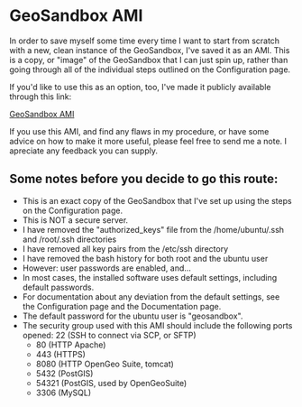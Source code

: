 GeoSandbox AMI 
===============

In order to save myself some time every time I want to start from scratch with a new, clean instance of the GeoSandbox, I've saved it as an AMI. This is a copy, or "image" of the GeoSandbox that I can just spin up, rather than going through all of the individual steps outlined on the Configuration page.

If you'd like to use this as an option, too, I've made it publicly available through this link:

[GeoSandbox AMI](https://console.aws.amazon.com/ec2/home?region=us-east-1#launchAmi=ami-ba8eead3)

If you use this AMI, and find any flaws in my procedure, or have some advice on how to make it more useful, please feel free to send me a note. I apreciate any feedback you can supply.

Some notes before you decide to go this route:
----------------------------------------------

- This is an exact copy of the GeoSandbox that I've set up using the steps on the Configuration page.
- This is NOT a secure server.
- I have removed the "authorized_keys" file from the /home/ubuntu/.ssh and /root/.ssh directories
- I have removed all key pairs from the /etc/ssh directory
- I have removed the bash history for both root and the ubuntu user
- However: user passwords are enabled, and...
- In most cases, the installed software uses default settings, including default passwords.
- For documentation about any deviation from the default settings, see the Configuration page and the Documentation page.
- The default password for the ubuntu user is "geosandbox".
- The security group used with this AMI should include the following ports opened: 22 (SSH to connect via SCP, or SFTP)
	- 80 (HTTP Apache)
	- 443 (HTTPS)
	- 8080 (HTTP OpenGeo Suite, tomcat)
	- 5432 (PostGIS)
	- 54321 (PostGIS, used by OpenGeoSuite)
	- 3306 (MySQL)